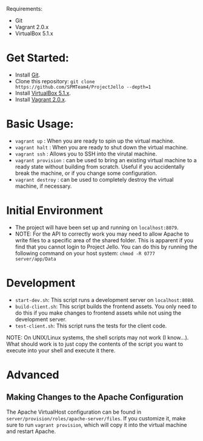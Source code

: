 Requirements:

* Git
* Vagrant 2.0.x
* VirtualBox 5.1.x

# Get Started:

* Install [Git](https://git-scm.com/).
* Clone this repository:
`git clone https://github.com/SPMTeam4/ProjectJello --depth=1`
* Install [VirtualBox 5.1.x](https://www.virtualbox.org/).
* Install [Vagrant 2.0.x](https://www.vagrantup.com/).

# Basic Usage:

* `vagrant up` :  When you are ready to spin up the virtual machine.
* `vagrant halt` : When you are ready to shut down the virtual machine.
* `vagrant ssh` : Allows you to SSH into the virutal machine.
* `vagrant provision` : can be used to bring an existing virtual machine to a ready
state without building from scratch. Useful if you accidentally break the machine,
or if you change some configuration.
* `vagrant destroy` : can be used to completely destroy the virtual machine, if necessary.

# Initial Environment

* The project will have been set up and running on `localhost:8079`.
* NOTE: For the API to correctly work you may need to allow Apache to write files to a specific area of the shared folder.
  This is apparent if you find that you cannot login to Project Jello.
  You can do this by running the following command on your host system:
  `chmod -R 0777 server/app/Data`

# Development

* `start-dev.sh`: This script runs a development server on `localhost:8080`.
* `build-client.sh`: This script builds the frontend assets. You only need to do this if you make
changes to frontend assets while not using the development server.
* `test-client.sh`: This script runs the tests for the client code.

NOTE: On UNIX/Linux systems, the shell scripts may not work (I know...). What should work is to just
copy the contents of the script you want to execute into your shell and execute it there.

# Advanced

## Making Changes to the Apache Configuration

The Apache VirtualHost configuration can be found in
`server/provision/roles/apache-server/files`. If you customize it,
make sure to run `vagrant provision`, which will copy it
into the virtual machine and restart Apache.
